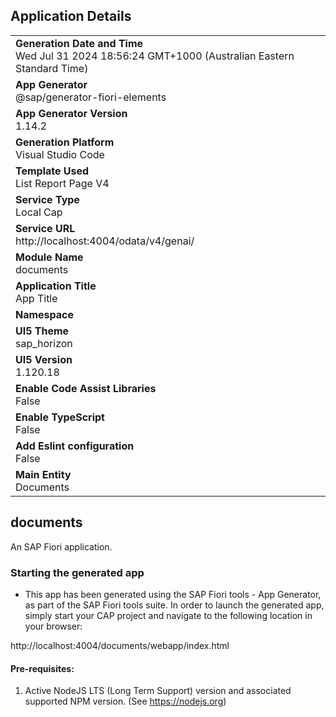 ## Application Details

|                                                                                                      |
| ---------------------------------------------------------------------------------------------------- |
| **Generation Date and Time**<br>Wed Jul 31 2024 18:56:24 GMT+1000 (Australian Eastern Standard Time) |
| **App Generator**<br>@sap/generator-fiori-elements                                                   |
| **App Generator Version**<br>1.14.2                                                                  |
| **Generation Platform**<br>Visual Studio Code                                                        |
| **Template Used**<br>List Report Page V4                                                             |
| **Service Type**<br>Local Cap                                                                        |
| **Service URL**<br>http://localhost:4004/odata/v4/genai/                                             |
| **Module Name**<br>documents                                                                         |
| **Application Title**<br>App Title                                                                   |
| **Namespace**<br>                                                                                    |
| **UI5 Theme**<br>sap_horizon                                                                         |
| **UI5 Version**<br>1.120.18                                                                          |
| **Enable Code Assist Libraries**<br>False                                                            |
| **Enable TypeScript**<br>False                                                                       |
| **Add Eslint configuration**<br>False                                                                |
| **Main Entity**<br>Documents                                                                         |

## documents

An SAP Fiori application.

### Starting the generated app

- This app has been generated using the SAP Fiori tools - App Generator, as part of the SAP Fiori tools suite. In order to launch the generated app, simply start your CAP project and navigate to the following location in your browser:

http://localhost:4004/documents/webapp/index.html

#### Pre-requisites:

1. Active NodeJS LTS (Long Term Support) version and associated supported NPM version. (See https://nodejs.org)
